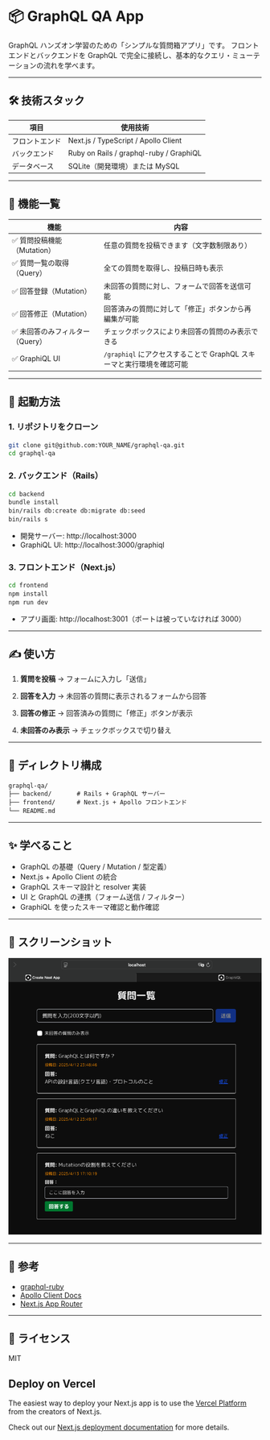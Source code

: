 # 📦 GraphQL QA App

GraphQL ハンズオン学習のための「シンプルな質問箱アプリ」です。
フロントエンドとバックエンドを GraphQL で完全に接続し、基本的なクエリ・ミューテーションの流れを学べます。

---

## 🛠 技術スタック

| 項目            | 使用技術                         |
|----------------|----------------------------------|
| フロントエンド  | Next.js / TypeScript / Apollo Client |
| バックエンド    | Ruby on Rails / graphql-ruby / GraphiQL |
| データベース    | SQLite（開発環境）または MySQL        |

---

## 📌 機能一覧

| 機能                          | 内容                                                                 |
|-----------------------------|----------------------------------------------------------------------|
| ✅ 質問投稿機能（Mutation）     | 任意の質問を投稿できます（文字数制限あり）                              |
| ✅ 質問一覧の取得（Query）       | 全ての質問を取得し、投稿日時も表示                                     |
| ✅ 回答登録（Mutation）         | 未回答の質問に対し、フォームで回答を送信可能                             |
| ✅ 回答修正（Mutation）         | 回答済みの質問に対して「修正」ボタンから再編集が可能                     |
| ✅ 未回答のみフィルター（Query） | チェックボックスにより未回答の質問のみ表示できる                         |
| ✅ GraphiQL UI                  | `/graphiql` にアクセスすることで GraphQL スキーマと実行環境を確認可能      |

---

## 🚀 起動方法

### 1. リポジトリをクローン

```bash
git clone git@github.com:YOUR_NAME/graphql-qa.git
cd graphql-qa
```

### 2. バックエンド（Rails）

```bash
cd backend
bundle install
bin/rails db:create db:migrate db:seed
bin/rails s
```

- 開発サーバー: http://localhost:3000
- GraphiQL UI: http://localhost:3000/graphiql

### 3. フロントエンド（Next.js）

```bash
cd frontend
npm install
npm run dev
```

- アプリ画面: http://localhost:3001（ポートは被っていなければ 3000）

---

## ✍ 使い方

1. **質問を投稿**
   → フォームに入力し「送信」

2. **回答を入力**
   → 未回答の質問に表示されるフォームから回答

3. **回答の修正**
   → 回答済みの質問に「修正」ボタンが表示

4. **未回答のみ表示**
   → チェックボックスで切り替え

---

## 📂 ディレクトリ構成

```txt
graphql-qa/
├── backend/       # Rails + GraphQL サーバー
├── frontend/      # Next.js + Apollo フロントエンド
└── README.md
```

---

## ✨ 学べること

- GraphQL の基礎（Query / Mutation / 型定義）
- Next.js + Apollo Client の統合
- GraphQL スキーマ設計と resolver 実装
- UI と GraphQL の連携（フォーム送信 / フィルター）
- GraphiQL を使ったスキーマ確認と動作確認

---

## 📸 スクリーンショット

![質問アプリのスクリーンショット](https://github.com/Tatsuki-Otake/graphql-qa/raw/main/frontend/public/スクリーンショット.png)


---

## 🔗 参考

- [graphql-ruby](https://graphql-ruby.org/)
- [Apollo Client Docs](https://www.apollographql.com/docs/react/)
- [Next.js App Router](https://nextjs.org/docs/app)

---

## 📄 ライセンス

MIT

## Deploy on Vercel

The easiest way to deploy your Next.js app is to use the [Vercel Platform](https://vercel.com/new?utm_medium=default-template&filter=next.js&utm_source=create-next-app&utm_campaign=create-next-app-readme) from the creators of Next.js.

Check out our [Next.js deployment documentation](https://nextjs.org/docs/app/building-your-application/deploying) for more details.
